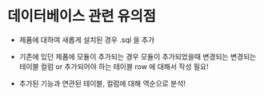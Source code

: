 # 데이터베이스 관련 유의점

- 제품에 대하여 새롭게 설치된 경우 .sql 을 추가

- 기존에 있던 제품에 모듈이 추가되는 경우 모듈이 추가되었을때 변경되는 변경되는 테이블 컬럼 or 추가되어야 하는 테이블 row 에 대해서 작성 필요!

- 추가된 기능과 연관된 테이블, 컬럼에 대해 역순으로 분석!